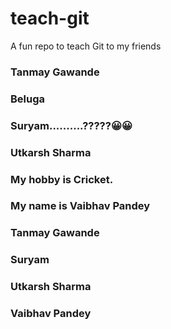 # teach-git
A fun repo to teach Git to my friends

### Tanmay Gawande
### Beluga
### Suryam..........?????😀😀
### Utkarsh Sharma
### My hobby is Cricket.
### My name is Vaibhav Pandey
### Tanmay Gawande
### Suryam 
### Utkarsh Sharma
### Vaibhav Pandey
